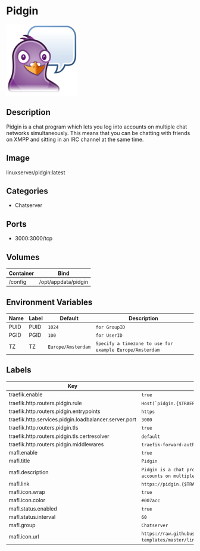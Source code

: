 # Pidgin

![Logo](images/Pidgin.png)

## Description
Pidgin is a chat program which lets you log into accounts on multiple chat networks simultaneously. This means that you can be chatting with friends on XMPP and sitting in an IRC channel at the same time.

## Image
linuxserver/pidgin:latest

## Categories
- Chatserver

## Ports
- 3000:3000/tcp

## Volumes
| Container | Bind |
|-----------|------|
| /config | /opt/appdata/pidgin |

## Environment Variables
| Name | Label | Default | Description |
|------|-------|---------|-------------|
| PUID | PUID | ```1024``` | ```for GroupID``` |
| PGID | PGID | ```100``` | ```for UserID``` |
| TZ | TZ | ```Europe/Amsterdam``` | ```Specify a timezone to use for example Europe/Amsterdam``` |

## Labels
| Key | Value |
|-----|-------|
| traefik.enable | ```true``` |
| traefik.http.routers.pidgin.rule | ```Host(`pidgin.{$TRAEFIK_INGRESS_DOMAIN}`)``` |
| traefik.http.routers.pidgin.entrypoints | ```https``` |
| traefik.http.services.pidgin.loadbalancer.server.port | ```3000``` |
| traefik.http.routers.pidgin.tls | ```true``` |
| traefik.http.routers.pidgin.tls.certresolver | ```default``` |
| traefik.http.routers.pidgin.middlewares | ```traefik-forward-auth``` |
| mafl.enable | ```true``` |
| mafl.title | ```Pidgin``` |
| mafl.description | ```Pidgin is a chat program which lets you log into accounts on multiple chat networks simultaneously.``` |
| mafl.link | ```https://pidgin.{$TRAEFIK_INGRESS_DOMAIN}``` |
| mafl.icon.wrap | ```true``` |
| mafl.icon.color | ```#007acc``` |
| mafl.status.enabled | ```true``` |
| mafl.status.interval | ```60``` |
| mafl.group | ```Chatserver``` |
| mafl.icon.url | ```https://raw.githubusercontent.com/linuxserver/docker-templates/master/linuxserver.io/img/pidgin-logo.png``` |

